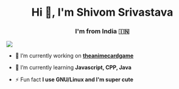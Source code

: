 <h1 align="center">Hi 👋, I'm Shivom Srivastava</h1>
<h3 align="center">I'm from India 🇮🇳</h3>
<img src="https://user-images.githubusercontent.com/73097560/115834477-dbab4500-a447-11eb-908a-139a6edaec5c.gif">

- 🔭 I’m currently working on [**theanimecardgame**](https://github.com/Guchii/theanimecardgame "theanimecardgame")

- 🌱 I’m currently learning **Javascript, CPP, Java**

- ⚡ Fun fact **I use GNU/Linux and I'm super cute**
